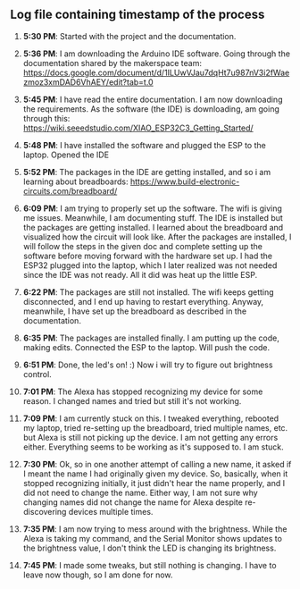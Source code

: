 ## Log file containing timestamp of the process

1. **5:30 PM**: Started with the project and the documentation.

2. **5:36 PM**: I am downloading the Arduino IDE software. Going through the documentation shared by the makerspace team: https://docs.google.com/document/d/1ILUwVJau7dqHt7u987nV3i2fWaezmoz3xmDAD6VhAEY/edit?tab=t.0

3. **5:45 PM**: I have read the entire documentation. I am now downloading the requirements. As the software (the IDE) is downloading, am going through this: https://wiki.seeedstudio.com/XIAO_ESP32C3_Getting_Started/

4. **5:48 PM**: I have installed the software and plugged the ESP to the laptop. Opened the IDE

5. **5:52 PM**: The packages in the IDE are getting installed, and so i am learning about breadboards: https://www.build-electronic-circuits.com/breadboard/

6. **6:09 PM**: I am trying to properly set up the software. The wifi is giving me issues. Meanwhile, I am documenting stuff. The IDE is installed but the packages are getting installed. I learned about the breadboard and visualized how the circuit will look like. After the packages are installed, I will follow the steps in the given doc and complete setting up the software before moving forward with the hardware set up. I had the ESP32 plugged into the laptop, which I later realized was not needed since the IDE was not ready. All it did was heat up the little ESP.

7. **6:22 PM**: The packages are still not installed. The wifi keeps getting disconnected, and I end up having to restart everything. Anyway, meanwhile, I have set up the breadboard as described in the documentation.

8. **6:35 PM**: The packages are installed finally. I am putting up the code, making edits. Connected the ESP to the laptop. Will push the code.

9. **6:51 PM**: Done, the led's on! :) Now i will try to figure out brightness control.

10. **7:01 PM**: The Alexa has stopped recognizing my device for some reason. I changed names and tried but still it's not working.

11. **7:09 PM**: I am currently stuck on this. I tweaked everything, rebooted my laptop, tried re-setting up the breadboard, tried multiple names, etc. but Alexa is still not picking up the device. I am not getting any errors either. Everything seems to be working as it's supposed to. I am stuck.

12. **7:30 PM**: Ok, so in one another attempt of calling a new name, it asked if I meant the name I had originally given my device. So, basically, when it stopped recognizing initially, it just didn't hear the name properly, and I did not need to change the name. Either way, I am not sure why changing names did not change the name for Alexa despite re-discovering devices multiple times.

13. **7:35 PM**: I am now trying to mess around with the brightness. While the Alexa is taking my command, and the Serial Monitor shows updates to the brightness value, I don't think the LED is changing its brightness.

14. **7:45 PM**: I made some tweaks, but still nothing is changing. I have to leave now though, so I am done for now.

